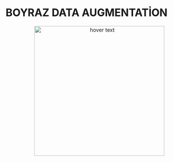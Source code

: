 
# BOYRAZ DATA AUGMENTATİON
<p align="center">
  <img src="https://i.hizliresim.com/nclVoP.png" width="350" title="hover text">
</p>
